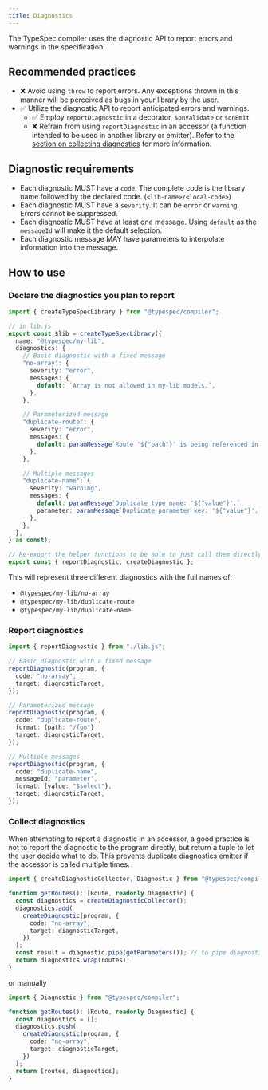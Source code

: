 ```yaml
---
title: Diagnostics
---
```


The TypeSpec compiler uses the diagnostic API to report errors and warnings in the specification.

## Recommended practices

- ❌ Avoid using `throw` to report errors. Any exceptions thrown in this manner will be perceived as bugs in your library by the user.
- ✅ Utilize the diagnostic API to report anticipated errors and warnings.
  - ✅ Employ `reportDiagnostic` in a decorator, `$onValidate` or `$onEmit`
  - ❌ Refrain from using `reportDiagnostic` in an accessor (a function intended to be used in another library or emitter). Refer to the [section on collecting diagnostics](#collect-diagnostics) for more information.

## Diagnostic requirements

- Each diagnostic MUST have a `code`. The complete code is the library name followed by the declared code. (`<lib-name>/<local-code>`)
- Each diagnostic MUST have a `severity`. It can be `error` or `warning`. Errors cannot be suppressed.
- Each diagnostic MUST have at least one message. Using `default` as the `messageId` will make it the default selection.
- Each diagnostic message MAY have parameters to interpolate information into the message.

## How to use

### Declare the diagnostics you plan to report

```ts
import { createTypeSpecLibrary } from "@typespec/compiler";

// in lib.js
export const $lib = createTypeSpecLibrary({
  name: "@typespec/my-lib",
  diagnostics: {
    // Basic diagnostic with a fixed message
    "no-array": {
      severity: "error",
      messages: {
        default: `Array is not allowed in my-lib models.`,
      },
    },

    // Parameterized message
    "duplicate-route": {
      severity: "error",
      messages: {
        default: paramMessage`Route '${"path"}' is being referenced in 2 different operations.`,
      },
    },

    // Multiple messages
    "duplicate-name": {
      severity: "warning",
      messages: {
        default: paramMessage`Duplicate type name: '${"value"}'.`,
        parameter: paramMessage`Duplicate parameter key: '${"value"}'.`,
      },
    },
  },
} as const);

// Re-export the helper functions to be able to just call them directly.
export const { reportDiagnostic, createDiagnostic };
```

This will represent three different diagnostics with the full names of:

- `@typespec/my-lib/no-array`
- `@typespec/my-lib/duplicate-route`
- `@typespec/my-lib/duplicate-name`

### Report diagnostics

```ts
import { reportDiagnostic } from "./lib.js";

// Basic diagnostic with a fixed message
reportDiagnostic(program, {
  code: "no-array",
  target: diagnosticTarget,
});

// Parameterized message
reportDiagnostic(program, {
  code: "duplicate-route",
  format: {path: "/foo"}
  target: diagnosticTarget,
});

// Multiple messages
reportDiagnostic(program, {
  code: "duplicate-name",
  messageId: "parameter",
  format: {value: "$select"},
  target: diagnosticTarget,
});
```

### Collect diagnostics

When attempting to report a diagnostic in an accessor, a good practice is not to report the diagnostic to the program directly, but return a tuple to let the user decide what to do.
This prevents duplicate diagnostics emitter if the accessor is called multiple times.

```ts
import { createDiagnosticCollector, Diagnostic } from "@typespec/compiler";

function getRoutes(): [Route, readonly Diagnostic] {
  const diagnostics = createDiagnosticCollector();
  diagnostics.add(
    createDiagnostic(program, {
      code: "no-array",
      target: diagnosticTarget,
    })
  );
  const result = diagnostic.pipe(getParameters()); // to pipe diagnostics returned by `getParameters`
  return diagnostics.wrap(routes);
}
```

or manually

```ts
import { Diagnostic } from "@typespec/compiler";

function getRoutes(): [Route, readonly Diagnostic] {
  const diagnostics = [];
  diagnostics.push(
    createDiagnostic(program, {
      code: "no-array",
      target: diagnosticTarget,
    })
  );
  return [routes, diagnostics];
}
```
